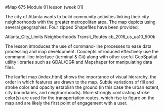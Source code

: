 #Map 675 Module 01 lesson (week 01)

The city of Atlanta wants to build community activities linking their city neighborhoods with the greater metropolitan area. The map depicts using several geographies. Four zipped Shapefiles have been provided.

Atlanta_City_Limits
Neighborhoods
Transit_Routes
cb_2016_us_ua10_500k

The lesson introduces the use of command-line processes to ease data processing and map development. Concepts introduced
effectively use the command-line interface (terminal & Git) along with other useful GeoSpatial utility libraries such as GDAL/OGR
and Mapshaper for manipulating data files.
 
The leaflet map (index.html) shows the importance of visual hierarchy, the order in which features are drawn to the map.
Subtle variations of fill and stroke color and opacity establish the ground (in this case the urban extent,
city boundaries, and neighborhoods). More strongly contrasting stroke color(s) are used for the transportation routes,
which rise to figure on the map and are likely the first point of engagement with a user.
